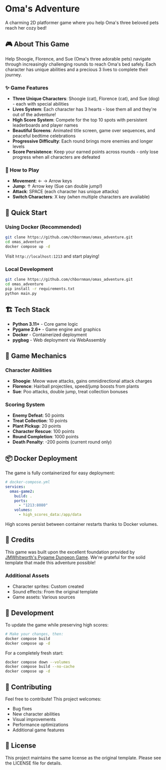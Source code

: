 # Oma's Adventure
A charming 2D platformer game where you help Oma's three beloved pets reach her cozy bed!

## 🎮 About This Game

Help Shoogie, Florence, and Sue (Oma's three adorable pets) navigate through increasingly challenging rounds to reach Oma's bed safely. Each character has unique abilities and a precious 3 lives to complete their journey.

### ✨ Game Features
- **Three Unique Characters**: Shoogie (cat), Florence (cat), and Sue (dog) - each with special abilities
- **Lives System**: Each character has 3 hearts - lose them all and they're out of the adventure!
- **High Score System**: Compete for the top 10 spots with persistent leaderboards and player names
- **Beautiful Screens**: Animated title screen, game over sequences, and peaceful bedtime celebrations
- **Progressive Difficulty**: Each round brings more enemies and longer levels
- **Score Persistence**: Keep your earned points across rounds - only lose progress when all characters are defeated

### 🎯 How to Play
- **Movement**: ← → Arrow keys
- **Jump**: ↑ Arrow key (Sue can double jump!)
- **Attack**: SPACE (each character has unique attacks)
- **Switch Characters**: X key (when multiple characters are available)

## 🚀 Quick Start

### Using Docker (Recommended)
```bash
git clone https://github.com/chbornman/omas_adventure.git
cd omas_adventure
docker compose up -d
```

Visit `http://localhost:1213` and start playing!

### Local Development
```bash
git clone https://github.com/chbornman/omas_adventure.git
cd omas_adventure
pip install -r requirements.txt
python main.py
```

## 🏗️ Tech Stack
- **Python 3.11+** - Core game logic
- **Pygame 2.6+** - Game engine and graphics
- **Docker** - Containerized deployment
- **pygbag** - Web deployment via WebAssembly

## 🎨 Game Mechanics

### Character Abilities
- **Shoogie**: Meow wave attacks, gains omnidirectional attack charges
- **Florence**: Hairball projectiles, speed/jump boosts from plants
- **Sue**: Poo attacks, double jump, treat collection bonuses

### Scoring System
- **Enemy Defeat**: 50 points
- **Treat Collection**: 10 points  
- **Plant Pickup**: 20 points
- **Character Rescue**: 100 points
- **Round Completion**: 1000 points
- **Death Penalty**: -200 points (current round only)

## 📦 Docker Deployment

The game is fully containerized for easy deployment:

```yaml
# docker-compose.yml
services:
  omas-game2:
    build: .
    ports:
      - "1213:8080"
    volumes:
      - high_scores_data:/app/data
```

High scores persist between container restarts thanks to Docker volumes.

## 🙏 Credits

This game was built upon the excellent foundation provided by [JMWhitworth's Pygame Dungeon Game](https://github.com/JMWhitworth/Pygame-Dungeon-Game). We're grateful for the solid template that made this adventure possible!

### Additional Assets
- Character sprites: Custom created
- Sound effects: From the original template
- Game assets: Various sources

## 🔄 Development

To update the game while preserving high scores:
```bash
# Make your changes, then:
docker compose build
docker compose up -d
```

For a completely fresh start:
```bash
docker compose down --volumes
docker compose build --no-cache
docker compose up -d
```

## 🤝 Contributing

Feel free to contribute! This project welcomes:
- Bug fixes
- New character abilities
- Visual improvements  
- Performance optimizations
- Additional game features

## 📝 License

This project maintains the same license as the original template. Please see the LICENSE file for details.
